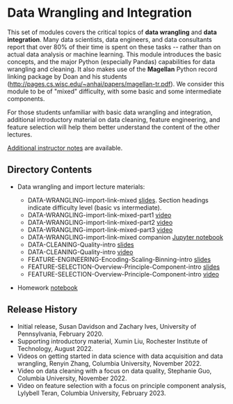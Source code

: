 # Data Wrangling and Integration

This set of modules covers the critical topics of **data wrangling** and **data integration**.  Many data scientists, data engineers, and data consultants report that over 80% of their time is spent on these tasks -- rather than on actual data analysis or machine learning.  This module introduces the basic concepts, and the major Python (especially Pandas) capabilities for data wrangling and cleaning.  It also makes use of the **Magellan** Python record linking package by Doan and his students (http://pages.cs.wisc.edu/~anhai/papers/magellan-tr.pdf).  We consider this module to be of "mixed" difficulty, with some basic and some intermediate components.

For those students unfamiliar with basic data wrangling and integration, additional introductory material on data cleaning, feature engineering, and feature selection will help them better understand the content of the other lectures. 

[Additional instructor notes](Instructor_Notes.md) are available.

## Directory Contents

* Data wrangling and import lecture materials:
 
  * DATA-WRANGLING-import-link-mixed [slides](DATA-WRANGLING-import-link-mixed.pptx).  Section headings indicate difficulty level (basic vs intermediate).
  * DATA-WRANGLING-import-link-mixed-part1 [video](DATA-WRANGLING-import-link-mixed-part1.mp4)
  * DATA-WRANGLING-import-link-mixed-part2 [video](DATA-WRANGLING-import-link-mixed-part2.mp4)
  * DATA-WRANGLING-import-link-mixed-part3 [video](DATA-WRANGLING-import-link-mixed-part3.mp4)
  * DATA-WRANGLING-import-link-mixed companion [Jupyter notebook](DATA-WRANGLING-import-link-mixed.ipynb)
  * DATA-CLEANING-Quality-intro [slides](DATA-CLEANING-Quality-intro.pptx)
  * DATA-CLEANING-Quality-intro [video](DATA-CLEANING-Quality-intro.mp4)
  * FEATURE-ENGINEERING-Encoding-Scaling-Binning-intro [slides](FEATURE-ENGINEERING-Encoding-Scaling-Binning-intro.pptx)
  * FEATURE-SELECTION-Overview-Principle-Component-intro [slides](FEATURE-SELECTION-Overview-Principle-Component-intro.pptx)
  * FEATURE-SELECTION-Overview-Principle-Component-intro [video](FEATURE-SELECTION-Overview-Principle-Component-intro.mp4)
*  Homework [notebook](DATA-WRANGLING-Homework-mixed.ipynb)

## Release History

* Initial release, Susan Davidson and Zachary Ives, University of Pennsylvania, February 2020.
* Supporting introductory material, Xumin Liu, Rochester Institute of Technology, August 2022.
* Videos on getting started in data science with data acquisition and data wrangling, Renyin Zhang, Columbia University, November 2022.
* Video on data cleaning with a focus on data quality, Stephanie Guo, Columbia University, November 2022.
* Video on feature selection with a focus on principle component analysis, Lylybell Teran, Columbia University, February 2023.
